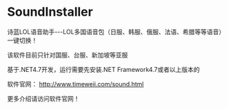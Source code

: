 # SoundInstaller
诗蓝LOL语音助手---LOL多国语音包（日服、韩服、俄服、法语、希腊等等语音）一键切换！

该软件目前只针对国服、台服、新加坡等亚服

基于.NET4.7开发，运行需要先安装.NET Framework4.7或者以上版本的

软件官网： http://www.timeweii.com/sound.html

更多介绍请访问软件官网！
